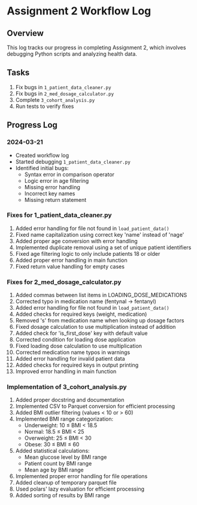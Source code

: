 # Assignment 2 Workflow Log

## Overview
This log tracks our progress in completing Assignment 2, which involves debugging Python scripts and analyzing health data.

## Tasks
1. Fix bugs in `1_patient_data_cleaner.py`
2. Fix bugs in `2_med_dosage_calculator.py`
3. Complete `3_cohort_analysis.py`
4. Run tests to verify fixes

## Progress Log

### 2024-03-21
- Created workflow log
- Started debugging `1_patient_data_cleaner.py`
- Identified initial bugs:
  - Syntax error in comparison operator
  - Logic error in age filtering
  - Missing error handling
  - Incorrect key names
  - Missing return statement

### Fixes for 1_patient_data_cleaner.py
1. Added error handling for file not found in `load_patient_data()`
2. Fixed name capitalization using correct key 'name' instead of 'nage'
3. Added proper age conversion with error handling
4. Implemented duplicate removal using a set of unique patient identifiers
5. Fixed age filtering logic to only include patients 18 or older
6. Added proper error handling in main function
7. Fixed return value handling for empty cases

### Fixes for 2_med_dosage_calculator.py
1. Added commas between list items in LOADING_DOSE_MEDICATIONS
2. Corrected typo in medication name (fentynal -> fentanyl)
3. Added error handling for file not found in `load_patient_data()`
4. Added checks for required keys (weight, medication)
5. Removed 's' from medication name when looking up dosage factors
6. Fixed dosage calculation to use multiplication instead of addition
7. Added check for 'is_first_dose' key with default value
8. Corrected condition for loading dose application
9. Fixed loading dose calculation to use multiplication
10. Corrected medication name typos in warnings
11. Added error handling for invalid patient data
12. Added checks for required keys in output printing
13. Improved error handling in main function

### Implementation of 3_cohort_analysis.py
1. Added proper docstring and documentation
2. Implemented CSV to Parquet conversion for efficient processing
3. Added BMI outlier filtering (values < 10 or > 60)
4. Implemented BMI range categorization:
   - Underweight: 10 ≤ BMI < 18.5
   - Normal: 18.5 ≤ BMI < 25
   - Overweight: 25 ≤ BMI < 30
   - Obese: 30 ≤ BMI ≤ 60
5. Added statistical calculations:
   - Mean glucose level by BMI range
   - Patient count by BMI range
   - Mean age by BMI range
6. Implemented proper error handling for file operations
7. Added cleanup of temporary parquet file
8. Used polars' lazy evaluation for efficient processing
9. Added sorting of results by BMI range 
